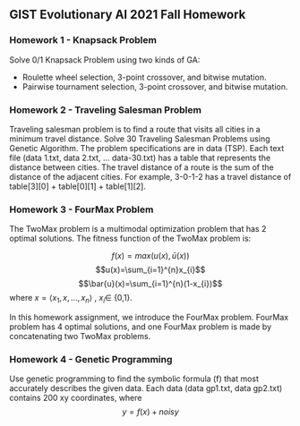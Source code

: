 ## GIST Evolutionary AI 2021 Fall Homework


### Homework 1 - Knapsack Problem

Solve 0/1 Knapsack Problem using two kinds of GA:
- Roulette wheel selection, 3-point crossover, and bitwise mutation.
- Pairwise tournament selection, 3-point crossover, and bitwise mutation.

### Homework 2 - Traveling Salesman Problem

Traveling salesman problem is to find a route that visits all cities in a minimum travel distance. Solve 30 Traveling Salesman Problems using Genetic Algorithm.
The problem specifications are in data (TSP). Each text file (data 1.txt, data
2.txt, … data-30.txt) has a table that represents the distance between cities. The travel distance of a route is the sum of the distance of the adjacent cities. For example, 3-0-1-2 has a travel distance of table[3][0] + table[0][1] + table[1][2].

### Homework 3 - FourMax Problem

The TwoMax problem is a multimodal optimization problem that has 2 optimal solutions. The fitness function of the TwoMax problem is:

$$f(x)=max\left ( u(x), \bar{u}(x) \right )$$
$$u(x)=\sum_{i=1}^{n}x_{i}$$
$$\bar{u}(x)=\sum_{i=1}^{n}(1-x_{i})$$
where $x=\left< x_{1}, x_{}, ..., x_{n} \right>$ ,      $x_{i}\in$ {0,1}.

In this homework assignment, we introduce the FourMax problem. FourMax problem has 4 optimal solutions, and one FourMax problem is made by concatenating two TwoMax problems.

### Homework 4 - Genetic Programming

Use genetic programming to find the symbolic formula (f) that most accurately describes the given data. Each data (data gp1.txt, data gp2.txt) contains 200 xy coordinates, where
$$y=f(x) + noisy$$
